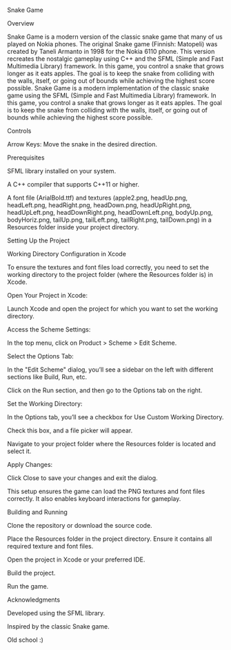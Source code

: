 Snake Game

Overview

Snake Game is a modern version of the classic snake game that many of us played on Nokia phones. The original Snake game (Finnish: Matopeli) was created by Taneli Armanto in 1998 for the Nokia 6110 phone. This version recreates the nostalgic gameplay using C++ and the SFML (Simple and Fast Multimedia Library) framework. In this game, you control a snake that grows longer as it eats apples. The goal is to keep the snake from colliding with the walls, itself, or going out of bounds while achieving the highest score possible.
Snake Game is a modern implementation of the classic snake game using the SFML (Simple and Fast Multimedia Library) framework. In this game, you control a snake that grows longer as it eats apples. The goal is to keep the snake from colliding with the walls, itself, or going out of bounds while achieving the highest score possible.


Controls

Arrow Keys: Move the snake in the desired direction.


Prerequisites

SFML library installed on your system.

A C++ compiler that supports C++11 or higher.

A font file (ArialBold.ttf) and textures (apple2.png, headUp.png, headLeft.png, headRight.png, headDown.png, headUpRight.png, headUpLeft.png, headDownRight.png, headDownLeft.png, bodyUp.png, bodyHoriz.png, tailUp.png, tailLeft.png, tailRight.png, tailDown.png) in a Resources folder inside your project directory.



Setting Up the Project

Working Directory Configuration in Xcode

To ensure the textures and font files load correctly, you need to set the working directory to the project folder (where the Resources folder is) in Xcode.

Open Your Project in Xcode:

Launch Xcode and open the project for which you want to set the working directory.

Access the Scheme Settings:

In the top menu, click on Product > Scheme > Edit Scheme.


Select the Options Tab:

In the "Edit Scheme" dialog, you’ll see a sidebar on the left with different sections like Build, Run, etc.

Click on the Run section, and then go to the Options tab on the right.

Set the Working Directory:

In the Options tab, you’ll see a checkbox for Use Custom Working Directory.

Check this box, and a file picker will appear.

Navigate to your project folder where the Resources folder is located and select it.

Apply Changes:

Click Close to save your changes and exit the dialog.

This setup ensures the game can load the PNG textures and font files correctly. It also enables keyboard interactions for gameplay.


Building and Running

Clone the repository or download the source code.

Place the Resources folder in the project directory. Ensure it contains all required texture and font files.

Open the project in Xcode or your preferred IDE.

Build the project.

Run the game.



Acknowledgments

Developed using the SFML library.

Inspired by the classic Snake game.

Old school :)
